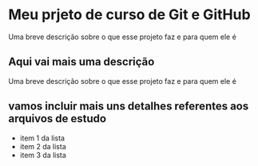 
# Meu prjeto de curso de Git e GitHub
Uma breve descrição sobre o que esse projeto faz e para quem ele é

## Aqui vai mais uma descrição

Uma breve descrição sobre o que esse projeto faz e para quem ele é

## vamos incluir mais uns detalhes referentes aos arquivos de estudo

- item 1 da lista
- item 2 da lista
- item 3 da lista
